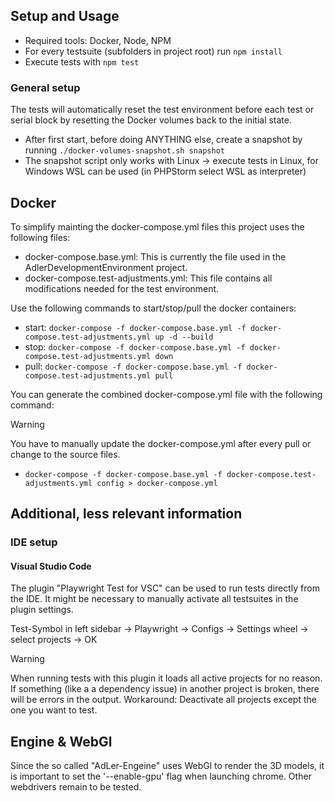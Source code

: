 ## Setup and Usage
- Required tools: Docker, Node, NPM
- For every testsuite (subfolders in project root) run `npm install`
- Execute tests with `npm test`

### General setup
The tests will automatically reset the test environment before each test or serial block by resetting the Docker volumes back to the initial state. 

- After first start, before doing ANYTHING else, create a snapshot by running `./docker-volumes-snapshot.sh snapshot`
- The snapshot script only works with Linux -> execute tests in Linux, for Windows WSL can be used (in PHPStorm select WSL as interpreter)

## Docker
To simplify mainting the docker-compose.yml files this project uses the following files:
- docker-compose.base.yml: This is currently the file used in the AdlerDevelopmentEnvironment project.
- docker-compose.test-adjustments.yml: This file contains all modifications needed for the test environment.

Use the following commands to start/stop/pull the docker containers:
- start: `docker-compose -f docker-compose.base.yml -f docker-compose.test-adjustments.yml up -d --build`
- stop: `docker-compose -f docker-compose.base.yml -f docker-compose.test-adjustments.yml down`
- pull: `docker-compose -f docker-compose.base.yml -f docker-compose.test-adjustments.yml pull`

You can generate the combined docker-compose.yml file with the following command:
> [!WARNING]
> You have to manually update the docker-compose.yml after every pull or change to the source files.
- `docker-compose -f docker-compose.base.yml -f docker-compose.test-adjustments.yml config > docker-compose.yml`


## Additional, less relevant information
### IDE setup
#### Visual Studio Code
The plugin "Playwright Test for VSC" can be used to run tests directly from the IDE. It might be necessary to manually activate all testsuites in the plugin settings.

Test-Symbol in left sidebar -> Playwright -> Configs -> Settings wheel -> select projects -> OK

> [!WARNING]
> When running tests with this plugin it loads all active projects for no reason. If something (like a a dependency issue) in another project is broken, there will be errors in the output. Workaround: Deactivate all projects except the one you want to test.


## Engine & WebGl
Since the so called "AdLer-Engeine" uses WebGl to render the 3D models, it is important to set the '--enable-gpu' flag when launching chrome. Other webdrivers remain to be tested.